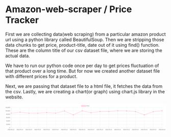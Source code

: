 # Amazon-web-scraper / Price Tracker

First we are collecting data(web scraping) from a particular amazon product url using a python library called BeautifulSoup. Then we are stripping those data chunks to get price, product-title, date out of it using find() function. These are the column title of our csv dataset file, where we are storing the actual data. 

We have to run our python code once per day to get prices fluctuation of that product over a long time. But for now we created another dataset file with different prices for a product.

Next, we are passing that dataset file to a html file, it fetches the data from the csv. Lastly, we are creating a chart(or graph) using chart.js library in the website.


![this is an image](./images/output.png)
